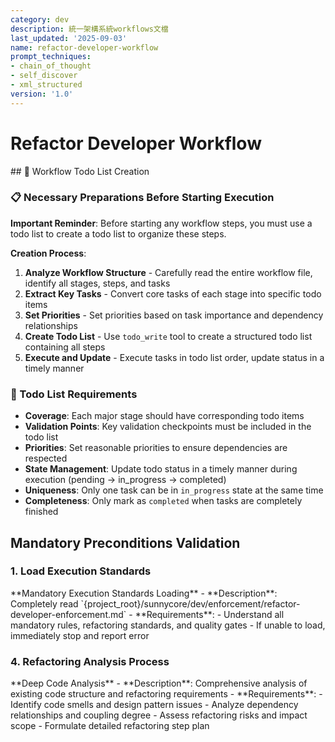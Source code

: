 ```yaml
---
category: dev
description: 統一架構系統workflows文檔
last_updated: '2025-09-03'
name: refactor-developer-workflow
prompt_techniques:
- chain_of_thought
- self_discover
- xml_structured
version: '1.0'
---
```


# Refactor Developer Workflow

<enforcement>
## 🔄 Workflow Todo List Creation

### 📋 Necessary Preparations Before Starting Execution

**Important Reminder**: Before starting any workflow steps, you must use a todo list to create a todo list to organize these steps.

**Creation Process**:
1. **Analyze Workflow Structure** - Carefully read the entire workflow file, identify all stages, steps, and tasks
2. **Extract Key Tasks** - Convert core tasks of each stage into specific todo items
3. **Set Priorities** - Set priorities based on task importance and dependency relationships
4. **Create Todo List** - Use `todo_write` tool to create a structured todo list containing all steps
5. **Execute and Update** - Execute tasks in todo list order, update status in a timely manner

### 📝 Todo List Requirements
- **Coverage**: Each major stage should have corresponding todo items
- **Validation Points**: Key validation checkpoints must be included in the todo list
- **Priorities**: Set reasonable priorities to ensure dependencies are respected
- **State Management**: Update todo status in a timely manner during execution (pending → in_progress → completed)
- **Uniqueness**: Only one task can be in `in_progress` state at the same time
- **Completeness**: Only mark as `completed` when tasks are completely finished
<!-- enforcement>

<workflow type="refactor-developer" -->

## Mandatory Preconditions Validation
<mandatory-preconditions>

### 1. Load Execution Standards

<stage name="Load Execution Standards" number="1" critical="true">
**Mandatory Execution Standards Loading**
- **Description**: Completely read `{project_root}/sunnycore/dev/enforcement/refactor-developer-enforcement.md`
- **Requirements**:
  <requirements>
  - Understand all mandatory rules, refactoring standards, and quality gates
  - If unable to load, immediately stop and report error
  <!-- requirements>



### 2. Project Context Establishment

<stage name="Project Context Establishment" number="2" critical="true">

**Project Specifications Understanding**

- **Description**: Read all documents under `{project_root}/docs/specs/` path
- **Requirements**:
  <requirements>
  <think>
  Refactor Developer needs to focus on the following types of project specification content:

  1. **Architecture Design Specifications**:
     - Existing system architecture design and component relationships
     - Design pattern usage and architectural debt
     - Inter-module dependency relationships and coupling analysis
     - Scalability bottlenecks and improvement opportunities

  2. **Code Quality Specifications**:
     - Coding standards, naming conventions, and style guides
     - Code review standards and quality gates
     - Technical debt identification standards and priorities
     - Refactoring safety and test coverage requirements

  3. **Performance and Optimization Specifications**:
     - Performance benchmarks and bottleneck identification standards
     - Memory usage, CPU efficiency, and I/O optimization requirements
     - Algorithm complexity improvement targets
     - Resource usage monitoring and optimization indicators

  4. **Maintainability Specifications**:
     - Code readability and documentation standards
     - Modular design and reusability requirements
     - Error handling and logging standards
     - Version compatibility and migration strategies

  5. **Security Specifications**:
     - Security vulnerability repair standards and verification processes
     - Secure coding practices and risk assessments
     - Sensitive data handling and encryption requirements
     - Dependency security and vulnerability scanning standards

  6. **Testing and Validation Specifications**:
     - Pre/post-refactoring testing strategies and coverage requirements
     - Regression testing and integration testing standards
     - Performance testing and load testing benchmarks
     - Automated testing and continuous integration requirements
  <!-- think>

  Based on the above thinking analysis, execute the following tasks:
  - Understand project requirements, existing architecture design, and code quality standards
  - Establish project context model covering technical debt, performance bottlenecks, and maintainability issues
  - Identify refactoring target areas, risk points, and dependencies
  - Pay special attention to code architecture improvement opportunities, performance optimization space, and security enhancement needs
  - Confirm refactoring scope boundaries, testing strategies, and backward compatibility requirements
  - Evaluate refactoring complexity and resource requirements, formulate incremental improvement plans
  

**Implementation Plan Verification**
- **Description**: Confirm `{project_root}/docs/implementation-plan/{task_id}`(such as `1`, `2`, `3`...)-plan.md` exists and is readable
<critical-checkpoint>
If implementation plan does not exist, immediately stop and notify user that planning stage needs to be executed first
<!-- critical-checkpoint>

- **Requirements**:
  <requirements -->
  <think hard>
  - Validate plan completeness, scope definition, and refactoring feasibility
  - Confirm refactoring goals and quality improvement requirements
  <think hard>
  <!-- requirements>



### 3. Refactoring Specialization Preparation

<stage name="Refactoring Specialization Preparation" number="3" critical="true">
**Refactoring Checklist Preparation**
Prepare refactoring checklist according to mandatory execution standards:

<refactor-checklist>
<ultra think>
- [ ] Analyze plan content, identify refactoring scope and goals
- [ ] Assess existing code quality and technical debt
- [ ] Confirm refactoring strategy and risk assessment
- [ ] Establish incremental refactoring and test-driven development (TDD) strategy
- [ ] Validate backward compatibility and performance impact
<ultra think>
<!-- refactor-checklist>

**Quality Target Confirmation**
Confirm and record refactoring quality requirements:
<quality-targets -->
<think>
- Code readability and maintainability improvement targets
- Performance optimization and resource usage improvements
- Technical debt reduction and architecture improvement indicators
<think>
<!-- quality-targets>

<!-- mandatory-preconditions>

---

## Development Execution Process
<development-execution -->

### 4. Refactoring Analysis Process

<stage name="Refactoring Analysis" number="4" critical="true">
**Deep Code Analysis**
- **Description**: Comprehensive analysis of existing code structure and refactoring requirements
- **Requirements**:
  <requirements>
  <Ultra think>
  - Identify code smells and design pattern issues
  - Analyze dependency relationships and coupling degree
  - Assess refactoring risks and impact scope
  - Formulate detailed refactoring step plan
  <Ultra think>
  <!-- requirements>

**Refactoring Strategy Formulation**
Formulate refactoring strategy based on analysis results:
<refactor-strategy -->
<ultra think>
- Determine refactoring priorities and execution sequence
- Select appropriate refactoring techniques and patterns
- Establish safety net tests and rollback mechanisms
- Formulate incremental delivery plan
<ultra think>
<!-- refactor-strategy>


### 5. TDD Refactoring Process

<stage name="Test-Driven Refactoring" number="5" critical="true">
**Perform Refactoring According to TDD Process**
- **Description**: Follow test-first refactoring methodology
- **Requirements**:
  <requirements>
  <Ultra think>
  - Establish comprehensive test coverage to ensure refactoring safety
  - Adopt small-step, high-frequency refactoring strategy
  - Continuously validate functional correctness and performance
  - Maintain code quality and design principles
  <Ultra think>
  <!-- requirements>

**Refactoring Execution Checkpoints**
Continuously validate during refactoring process:
<refactor-checkpoints -->
<think hard>
- Test pass rate after each refactoring step
- Code coverage and quality indicator improvements
- Performance indicators and resource usage changes
- Architectural consistency and design principle adherence
<think hard>
<!-- refactor-checkpoints>

<!-- development-execution>

